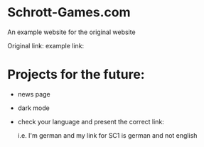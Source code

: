 # Schrott-Games.com
An example website for the original website

Original link:
example link:

# Projects for the future:
- news page
- dark mode
- check your language and present the correct link:

    i.e. I'm german and my link for SC1 is german and not english

